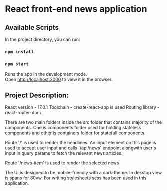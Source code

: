 # React front-end news application

## Available Scripts

In the project directory, you can run:

### `npm install`
### `npm start`

Runs the app in the development mode.\
Open [http://localhost:3000](http://localhost:3000) to view it in the browser.


## Project Description:
React version - 17.0.1
Toolchain - create-react-app is used 
Routing library - react-router-dom

There are two main folders inside the src folder that contains majority of the components. One is components folder used for holding stateless components and other is containers folder for statefull components. 

Route '/' is used to render the headlines. An input element on this page is used to accept user input and calls '/api/news' endpoint alongwith user's input in query params to fetch the relevant news articles.

Route '/news-item' is used to render the selected news

The UI is designed to be mobile-friendly with a dark-theme. In dekstop view is spans for 80vw. For writing stylesheets scss has been used in this application. 


